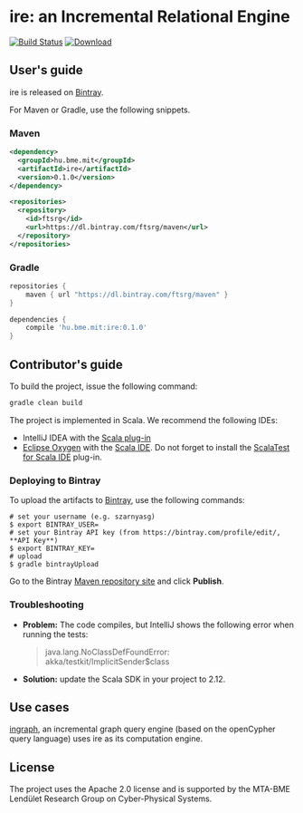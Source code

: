 # ire: an Incremental Relational Engine

[![Build Status](https://travis-ci.org/FTSRG/ire.svg)](https://travis-ci.org/FTSRG/ire) [ ![Download](https://api.bintray.com/packages/ftsrg/maven/ire/images/download.svg) ](https://bintray.com/ftsrg/maven/ire/_latestVersion)

## User's guide

ire is released on [Bintray](https://bintray.com/ftsrg/maven/ire).

For Maven or Gradle, use the following snippets.

### Maven

```xml
<dependency>
  <groupId>hu.bme.mit</groupId>
  <artifactId>ire</artifactId>
  <version>0.1.0</version>
</dependency>

<repositories>
  <repository>
    <id>ftsrg</id>
    <url>https://dl.bintray.com/ftsrg/maven</url>
  </repository>
</repositories>
```

### Gradle

```groovy
repositories {
	maven { url "https://dl.bintray.com/ftsrg/maven" }
}

dependencies {
	compile 'hu.bme.mit:ire:0.1.0'
}
```

## Contributor's guide

To build the project, issue the following command:

```bash
gradle clean build
```

The project is implemented in Scala. We recommend the following IDEs:
* IntelliJ IDEA with the [Scala plug-in](https://plugins.jetbrains.com/plugin/?id=1347)
* [Eclipse Oxygen](http://www.eclipse.org/downloads/packages/release/Oxygen/) with the [Scala IDE](http://scala-ide.org/). Do not forget to install the [ScalaTest for Scala IDE](http://www.scalatest.org/user_guide/using_scalatest_with_eclipse) plug-in.

### Deploying to Bintray

To upload the artifacts to [Bintray](https://bintray.com/ftsrg/maven/ire), use the following commands:

```
# set your username (e.g. szarnyasg)
$ export BINTRAY_USER=
# set your Bintray API key (from https://bintray.com/profile/edit/, **API Key**)
$ export BINTRAY_KEY=
# upload
$ gradle bintrayUpload
```

Go to the Bintray [Maven repository site](https://bintray.com/ftsrg/maven) and click **Publish**.

### Troubleshooting

* **Problem:** The code compiles, but IntelliJ shows the following error when running the tests:

    > java.lang.NoClassDefFoundError: akka/testkit/ImplicitSender$class

* **Solution:** update the Scala SDK in your project to 2.12.

## Use cases

[ingraph](https://github.com/FTSRG/ingraph), an incremental graph query engine (based on the openCypher query language) uses ire as its computation engine.

## License

The project uses the Apache 2.0 license and is supported by the MTA-BME Lendület Research Group on Cyber-Physical Systems.
